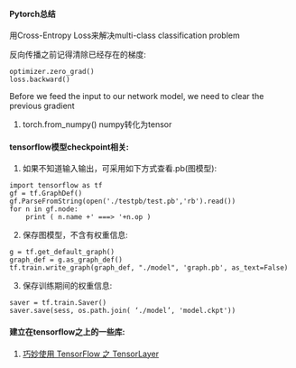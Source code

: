 #### Pytorch总结
用Cross-Entropy Loss来解决multi-class classification problem

反向传播之前记得清除已经存在的梯度:
```
optimizer.zero_grad()
loss.backward()
```
Before we feed the input to our network model, we need to clear the previous gradient

1. torch.from_numpy()   numpy转化为tensor

#### tensorflow模型checkpoint相关:
1. 如果不知道输入输出，可采用如下方式查看.pb(图模型):
```
import tensorflow as tf
gf = tf.GraphDef()
gf.ParseFromString(open('./testpb/test.pb','rb').read())
for n in gf.node:
    print ( n.name +' ===> '+n.op )  
```
2. 保存图模型，不含有权重信息:
```
g = tf.get_default_graph()
graph_def = g.as_graph_def()
tf.train.write_graph(graph_def, "./model", 'graph.pb', as_text=False)
```
3. 保存训练期间的权重信息:
```
saver = tf.train.Saver()
saver.save(sess, os.path.join( ‘./model’, 'model.ckpt'))
```

#### 建立在tensorflow之上的一些库:
1. [巧妙使用 TensorFlow 之 TensorLayer](https://zhuanlan.zhihu.com/p/25296966)



